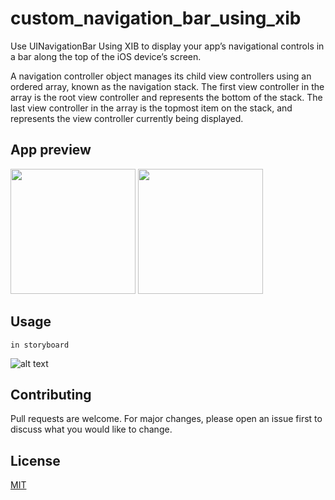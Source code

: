 # custom_navigation_bar_using_xib

Use UINavigationBar Using XIB to display your app’s navigational controls in a bar along the top of the iOS device’s screen.

A navigation controller object manages its child view controllers using an ordered array, known as the navigation stack. The first view controller in the array is the root view controller and represents the bottom of the stack. The last view controller in the array is the topmost item on the stack, and represents the view controller currently being displayed.

## App preview
<p>
<img src="https://raw.githubusercontent.com/BudhabhooshanPatil/custom_navigation_bar_using_xib/main/ScreenShots/Simulator%20Screen%20Shot%20-%20iPhone%20SE%20(2nd%20generation)%20-%202021-01-02%20at%2012.02.35.png" width="200">
<img src="https://raw.githubusercontent.com/BudhabhooshanPatil/custom_navigation_bar_using_xib/main/ScreenShots/Simulator%20Screen%20Shot%20-%20iPhone%20SE%20(2nd%20generation)%20-%202021-01-02%20at%2012.02.38.png" width="200">
</p>


## Usage
```
in storyboard
```

![alt text](https://raw.githubusercontent.com/BudhabhooshanPatil/custom_navigation_bar_using_xib/main/ScreenShots/Screenshot%202021-01-02%20at%2012.08.26%20PM.png)


## Contributing
Pull requests are welcome. For major changes, please open an issue first to discuss what you would like to change.


## License
[MIT](https://choosealicense.com/licenses/mit/)
